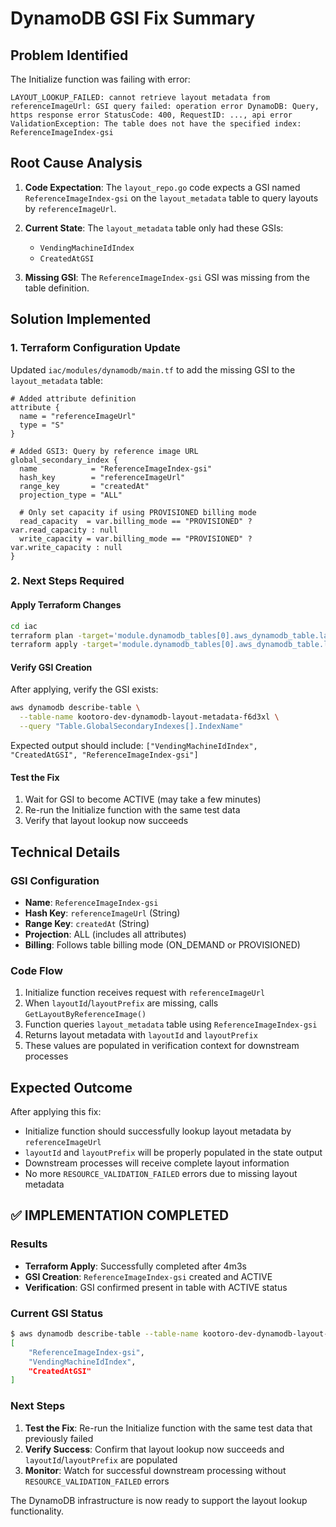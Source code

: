 # DynamoDB GSI Fix Summary

## Problem Identified
The Initialize function was failing with error:
```
LAYOUT_LOOKUP_FAILED: cannot retrieve layout metadata from referenceImageUrl: GSI query failed: operation error DynamoDB: Query, https response error StatusCode: 400, RequestID: ..., api error ValidationException: The table does not have the specified index: ReferenceImageIndex-gsi
```

## Root Cause Analysis
1. **Code Expectation**: The `layout_repo.go` code expects a GSI named `ReferenceImageIndex-gsi` on the `layout_metadata` table to query layouts by `referenceImageUrl`.

2. **Current State**: The `layout_metadata` table only had these GSIs:
   - `VendingMachineIdIndex`
   - `CreatedAtGSI`

3. **Missing GSI**: The `ReferenceImageIndex-gsi` GSI was missing from the table definition.

## Solution Implemented

### 1. Terraform Configuration Update
Updated `iac/modules/dynamodb/main.tf` to add the missing GSI to the `layout_metadata` table:

```hcl
# Added attribute definition
attribute {
  name = "referenceImageUrl"
  type = "S"
}

# Added GSI3: Query by reference image URL
global_secondary_index {
  name            = "ReferenceImageIndex-gsi"
  hash_key        = "referenceImageUrl"
  range_key       = "createdAt"
  projection_type = "ALL"
  
  # Only set capacity if using PROVISIONED billing mode
  read_capacity  = var.billing_mode == "PROVISIONED" ? var.read_capacity : null
  write_capacity = var.billing_mode == "PROVISIONED" ? var.write_capacity : null
}
```

### 2. Next Steps Required

#### Apply Terraform Changes
```bash
cd iac
terraform plan -target='module.dynamodb_tables[0].aws_dynamodb_table.layout_metadata'
terraform apply -target='module.dynamodb_tables[0].aws_dynamodb_table.layout_metadata'
```

#### Verify GSI Creation
After applying, verify the GSI exists:
```bash
aws dynamodb describe-table \
  --table-name kootoro-dev-dynamodb-layout-metadata-f6d3xl \
  --query "Table.GlobalSecondaryIndexes[].IndexName"
```

Expected output should include: `["VendingMachineIdIndex", "CreatedAtGSI", "ReferenceImageIndex-gsi"]`

#### Test the Fix
1. Wait for GSI to become ACTIVE (may take a few minutes)
2. Re-run the Initialize function with the same test data
3. Verify that layout lookup now succeeds

## Technical Details

### GSI Configuration
- **Name**: `ReferenceImageIndex-gsi`
- **Hash Key**: `referenceImageUrl` (String)
- **Range Key**: `createdAt` (String)
- **Projection**: ALL (includes all attributes)
- **Billing**: Follows table billing mode (ON_DEMAND or PROVISIONED)

### Code Flow
1. Initialize function receives request with `referenceImageUrl`
2. When `layoutId`/`layoutPrefix` are missing, calls `GetLayoutByReferenceImage()`
3. Function queries `layout_metadata` table using `ReferenceImageIndex-gsi`
4. Returns layout metadata with `layoutId` and `layoutPrefix`
5. These values are populated in verification context for downstream processes

## Expected Outcome
After applying this fix:
- Initialize function should successfully lookup layout metadata by `referenceImageUrl`
- `layoutId` and `layoutPrefix` will be properly populated in the state output
- Downstream processes will receive complete layout information
- No more `RESOURCE_VALIDATION_FAILED` errors due to missing layout metadata

## ✅ IMPLEMENTATION COMPLETED

### Results
- **Terraform Apply**: Successfully completed after 4m3s
- **GSI Creation**: `ReferenceImageIndex-gsi` created and ACTIVE
- **Verification**: GSI confirmed present in table with ACTIVE status

### Current GSI Status
```bash
$ aws dynamodb describe-table --table-name kootoro-dev-dynamodb-layout-metadata-f6d3xl --query "Table.GlobalSecondaryIndexes[].IndexName"
[
    "ReferenceImageIndex-gsi",
    "VendingMachineIdIndex", 
    "CreatedAtGSI"
]
```

### Next Steps
1. **Test the Fix**: Re-run the Initialize function with the same test data that previously failed
2. **Verify Success**: Confirm that layout lookup now succeeds and `layoutId`/`layoutPrefix` are populated
3. **Monitor**: Watch for successful downstream processing without `RESOURCE_VALIDATION_FAILED` errors

The DynamoDB infrastructure is now ready to support the layout lookup functionality.
